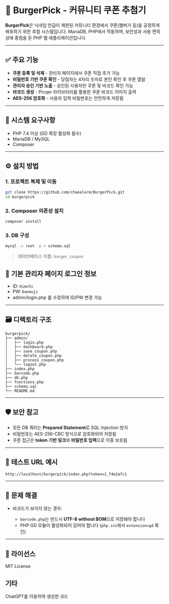 # 🍔 BurgerPick - 커뮤니티 쿠폰 추첨기

**BurgerPick**은 닉네임 언급이 제한된 커뮤니티 환경에서 쿠폰(햄버거 등)을 공정하게 배포하기 위한 추첨 시스템입니다. MariaDB, PHP에서 작동하며, 보안성과 사용 편의성에 중점을 둔 PHP 웹 애플리케이션입니다.

---

## ✅ 주요 기능

* **쿠폰 등록 및 삭제** - 관리자 페이지에서 쿠폰 직접 추가 가능
* **비밀번호 기반 쿠폰 확인** - 당첨자는 4자리 숫자로 본인 확인 후 쿠폰 열람
* **관리자 승인 기반 노출** - 승인된 사용자만 쿠폰 및 바코드 확인 가능
* **바코드 생성** - Picqer 라이브러리를 활용한 쿠폰 바코드 이미지 출력
* **AES-256 암호화** - 사용자 입력 비밀번호는 안전하게 저장됨

---

## 🧱 시스템 요구사항

* PHP 7.4 이상 (GD 확장 활성화 필수)
* MariaDB / MySQL
* Composer

---

## ⚙️ 설치 방법

### 1. 프로젝트 복제 및 이동

```bash
git clone https://github.com/chaealarm/BurgerPick.git
cd burgerpick
```

### 2. Composer 의존성 설치

```bash
composer install
```

### 3. DB 구성

```bash
mysql -u root -p < schema.sql
```

> 데이터베이스 이름: `burger_coupon`


## 🔑  기본 관리자 페이지 로그인 정보

* ID: `Kimchi`
* PW: `Danmuji`
* admin/login.php 를 수정하여 ID/PW 변경 가능

---

## 🗃️ 디렉토리 구조

```
burgerpick/
├── admin/
│   ├── login.php
│   ├── dashboard.php
│   ├── save_coupon.php
│   ├── delete_coupon.php
│   ├── process_coupon.php
│   └── logout.php
├── index.php
├── barcode.php
├── db.php
├── functions.php
├── schema.sql
└── README.md
```

---

## 🛡 보안 참고

* 모든 DB 쿼리는 **Prepared Statement**로 SQL Injection 방지
* 비밀번호는 AES-256-CBC 방식으로 암호화되어 저장됨
* 쿠폰 접근은 **token 기반 링크**와 **비밀번호 입력**으로 이중 보호됨

---

## 🧪 테스트 URL 예시

```text
http://localhost/burgerpick/index.php?token=1_f4e2a7c1
```

---

## 🐞 문제 해결

* 바코드가 보이지 않는 경우:

  * `barcode.php`는 반드시 **UTF-8 without BOM**으로 저장돼야 합니다
  * PHP GD 모듈이 활성화되어 있어야 합니다 (`php.ini`에서 `extension=gd` 확인)

---

## 📄 라이선스

MIT License

## 기타

ChatGPT를 이용하여 생성한 코드
